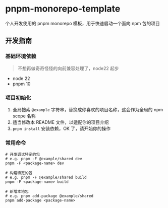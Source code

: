 # pnpm-monorepo-template

个人开发使用的 pnpm monorepo 模板，用于快速启动一个面向 npm 包的项目

## 开发指南

### 基础环境依赖

> 不想再做奇奇怪怪的向前兼容处理了，node22 起步

- node 22
- pnpm 10

### 项目初始化

1. 全局搜索 `@example` 字符串，替换成你喜欢的项目名称，这会作为全局的 npm scope 名称
2. 适当修改本 README 文件，以适配你的项目介绍
3. `pnpm install` 安装依赖，OK 了，请开始你的操作

### 常用命令

```shell
# 开发调试特定的包
# e.g. pnpm -F @example/shared dev
pnpm -F <package-name> dev

# 构建特定的包
# e.g. pnpm -F @example/shared build
pnpm -F <package-name> build

# 新增本地包
# e.g. pnpm add-package @example/shared
pnpm add-package <package-name>
```
